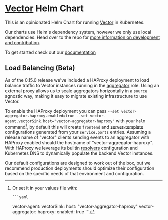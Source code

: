 # [Vector](https://vector.dev) Helm Chart

This is an opinionated Helm Chart for running [Vector](https://vector.dev) in Kubernetes.

Our charts use Helm's dependency system, however we only use local dependencies.
Head over to the repo for [more information on development and contribution](https://github.com/timberio/vector/tree/master/distribution/helm).

To get started check out our [documentation](https://master.vector.dev/docs/setup/installation/platforms/kubernetes/)

## Load Balancing (Beta)

As of the 0.15.0 release we've included a HAProxy deployment to load balance traffic to Vector instances running in the [aggregator](https://vector.dev/docs/setup/deployment/roles/#aggregator) role.
Using an external proxy allows us to scale aggregators horizontally in a `source` agnostic way, making it easy to migrate existing infrastructure to use Vector.

To enable the HAProxy deployment you can pass `--set vector-aggregator.haproxy.enabled=true --set vector-agent.vectorSink.host="vector-aggregator-haproxy"` with your `helm` command[^1], by default this will create `frontend` and [server-template](http://cbonte.github.io/haproxy-dconv/2.4/configuration.html#4-server-template) configurations generated from your `service.ports` entries. Assuming a release name of "vector" clients sending events to an aggregator with HAProxy enabled should the hostname of "vector-aggregator-haproxy".
With HAProxy we leverage its builtin [resolvers](http://cbonte.github.io/haproxy-dconv/2.4/configuration.html#5.3.2) configuration and Kubernetes DNS to dynamically populate the backend Vector instances.

Our default configurations are designed to work out of the box, but we recommend production deployments should optimize their configuration based on the specific needs of that environment and configuration.

[^1]: Or set it in your values file with:

        ```yaml
	vector-agent:
	  vectorSink:
	    host: "vector-aggregator-haproxy"
	vector-aggregator:
          haproxy:
            enabled: true
        ```
